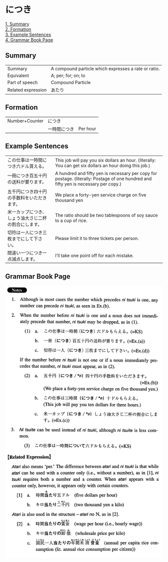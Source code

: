 # につき

[1. Summary](#summary)<br>
[2. Formation](#formation)<br>
[3. Example Sentences](#example-sentences)<br>
[4. Grammar Book Page](#grammar-book-page)<br>


## Summary

<table><tr>   <td>Summary</td>   <td>A compound particle which expresses a rate or ratio.</td></tr><tr>   <td>Equivalent</td>   <td>A; per; for; on; to</td></tr><tr>   <td>Part of speech</td>   <td>Compound Particle</td></tr><tr>   <td>Related expression</td>   <td>あたり</td></tr></table>

## Formation

<table class="table"><tbody><tr class="tr head"><td class="td"><span class="bold">Number+Counter</span></td><td class="td"><span class="concept"></span><span>につき</span></td><td class="td"></td></tr><tr class="tr"><td class="td"></td><td class="td"><span class="concept">一時間</span><span>につき</span></td><td class="td"><span>Per hour</span></td></tr></tbody></table>

## Example Sentences

<table><tr>   <td>この仕事は一時間につき六ドル貰える。</td>   <td>This job will pay you six dollars an hour. (literally: You can get six dollars an hour doing this job.)</td></tr><tr>   <td>一冊につき百五十円の送料が要ります。</td>   <td>A hundred and fifty yen is necessary per copy for postage. (literally: Postage of one hundred and fifty yen is necessary per copy.)</td></tr><tr>   <td>五千円につき四十円の手数料をいただきます。</td>   <td>We place a forty-yen service charge on five thousand yen</td></tr><tr>   <td>米一カップにつき、しょう油大さじ二杯の割合にします。</td>   <td>The ratio should be two tablespoons of soy sauce to a cup of rice.</td></tr><tr>   <td>切符は一人につき三枚までにして下さい。</td>   <td>Please limit it to three tickets per person.</td></tr><tr>   <td>間違い一つにつき一点減点します。</td>   <td>I'll take one point off for each mistake.</td></tr></table>

## Grammar Book Page

![](../img/Intermediateにつき.png)

